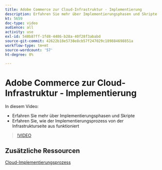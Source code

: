 ```yaml
---
title: Adobe Commerce zur Cloud-Infrastruktur - Implementierung
description: Erfahren Sie mehr über Implementierungsphasen und Skripte. Erfahren Sie, wie der Implementierungsprozess von der ​ der Infrastruktur aus funktioniert.
kt: 5659
doc-type: video
audience: all
activity: use
exl-id: 548b87ff-1fd8-4486-b28a-40f28f3ababd
source-git-commit: 42622b18e5738e8cb57f247029c189884698851a
workflow-type: tm+mt
source-wordcount: '57'
ht-degree: 0%

---
```


# Adobe Commerce zur Cloud-Infrastruktur - Implementierung

In diesem Video:

- Erfahren Sie mehr über Implementierungsphasen und Skripte
- Erfahren Sie, wie der Implementierungsprozess von der Infrastrukturseite aus funktioniert &#x200B;

>[!VIDEO](https://video.tv.adobe.com/v/35695?quality=12&learn=on)

## Zusätzliche Ressourcen

[Cloud-Implementierungsprozess](https://devdocs.magento.com/cloud/deploy/cloud-deployment-process.html)
